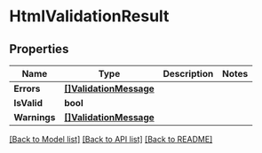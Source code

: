 # HtmlValidationResult

## Properties

Name | Type | Description | Notes
------------ | ------------- | ------------- | -------------
**Errors** | [**[]ValidationMessage**](ValidationMessage.md) |  | 
**IsValid** | **bool** |  | 
**Warnings** | [**[]ValidationMessage**](ValidationMessage.md) |  | 

[[Back to Model list]](../README.md#documentation-for-models) [[Back to API list]](../README.md#documentation-for-api-endpoints) [[Back to README]](../README.md)


